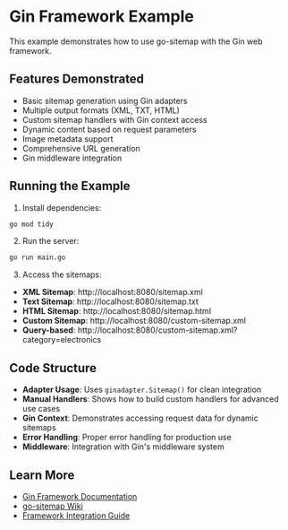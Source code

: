 # Gin Framework Example

This example demonstrates how to use go-sitemap with the Gin web framework.

## Features Demonstrated

- Basic sitemap generation using Gin adapters
- Multiple output formats (XML, TXT, HTML)
- Custom sitemap handlers with Gin context access
- Dynamic content based on request parameters
- Image metadata support
- Comprehensive URL generation
- Gin middleware integration

## Running the Example

1. Install dependencies:
```bash
go mod tidy
```

2. Run the server:
```bash
go run main.go
```

3. Access the sitemaps:
- **XML Sitemap**: http://localhost:8080/sitemap.xml
- **Text Sitemap**: http://localhost:8080/sitemap.txt
- **HTML Sitemap**: http://localhost:8080/sitemap.html
- **Custom Sitemap**: http://localhost:8080/custom-sitemap.xml
- **Query-based**: http://localhost:8080/custom-sitemap.xml?category=electronics

## Code Structure

- **Adapter Usage**: Uses `ginadapter.Sitemap()` for clean integration
- **Manual Handlers**: Shows how to build custom handlers for advanced use cases
- **Gin Context**: Demonstrates accessing request data for dynamic sitemaps
- **Error Handling**: Proper error handling for production use
- **Middleware**: Integration with Gin's middleware system

## Learn More

- [Gin Framework Documentation](https://gin-gonic.com/)
- [go-sitemap Wiki](../../wiki/)
- [Framework Integration Guide](../../wiki/Framework-Integration.md)
